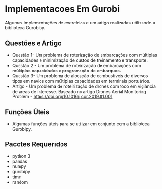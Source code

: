 # Implementacoes Em Gurobi
Algumas implementações de exercícios e um artigo realizadas utilizando a biblioteca Gurobipy.

## Questões e Artigo
- Questão 1- Um problema de roterização de embarcações com múltiplas capacidades e minimização de custos de treinamento e transporte.
- Questão 2 - Um problema de roteirização de embarcações com múltiplas capacidades e programação de embarques.
- Questão 3- Um problema de alocação de combustíveis de diversos tipos em navios com múltiplas capacidades em terminais portuários.
- Artigo - Um problema de roteirização de drones com foco em vigiância de áreas de interesse. Baseado no artigo Drones Aerial Monitoring Problem - https://doi.org/10.1016/j.cor.2019.01.001

## Funções Úteis
- Algumas funções úteis para se utilizar em conjunto com a biblioteca Gurobipy.

## Pacotes Requeridos
- python 3
- pandas
- numpy
- gurobipy
- time
- random
